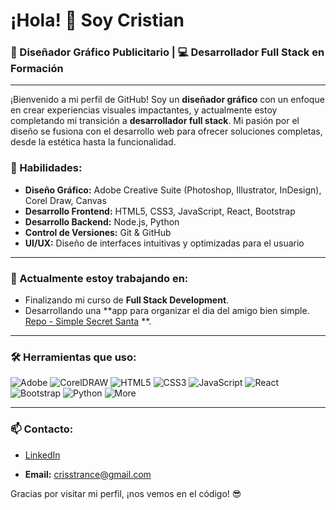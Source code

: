 # ¡Hola! 👋 Soy Cristian

### 🎨 Diseñador Gráfico Publicitario | 💻 Desarrollador Full Stack en Formación

---

¡Bienvenido a mi perfil de GitHub! Soy un **diseñador gráfico** con un enfoque en crear experiencias visuales impactantes, y actualmente estoy completando mi transición a **desarrollador full stack**. Mi pasión por el diseño se fusiona con el desarrollo web para ofrecer soluciones completas, desde la estética hasta la funcionalidad.

### 🚀 Habilidades:
- **Diseño Gráfico:** Adobe Creative Suite (Photoshop, Illustrator, InDesign), Corel Draw, Canvas
- **Desarrollo Frontend:** HTML5, CSS3, JavaScript, React, Bootstrap
- **Desarrollo Backend:** Node.js, Python
- **Control de Versiones:** Git & GitHub
- **UI/UX:** Diseño de interfaces intuitivas y optimizadas para el usuario

---

### 🌱 Actualmente estoy trabajando en:
- Finalizando mi curso de **Full Stack Development**.
- Desarrollando una **app para organizar el dia del amigo bien simple. [Repo - Simple Secret Santa](https://github.com/crisstrance/simple-secret-santa) **.

---

### 🛠 Herramientas que uso:
![Adobe](https://img.shields.io/badge/Adobe-FF0000?style=for-the-badge&logo=adobe&logoColor=white)
![CorelDRAW](https://img.shields.io/badge/CorelDRAW-47A141?style=for-the-badge&logo=coreldraw&logoColor=white)
![HTML5](https://img.shields.io/badge/HTML5-E34F26?style=for-the-badge&logo=html5&logoColor=white)
![CSS3](https://img.shields.io/badge/CSS3-1572B6?style=for-the-badge&logo=css3&logoColor=white)
![JavaScript](https://img.shields.io/badge/JavaScript-F7DF1E?style=for-the-badge&logo=javascript&logoColor=black)
![React](https://img.shields.io/badge/React-61DAFB?style=for-the-badge&logo=react&logoColor=black)
![Bootstrap](https://img.shields.io/badge/Bootstrap-7952B3?style=for-the-badge&logo=bootstrap&logoColor=white)
![Python](https://img.shields.io/badge/Python-3776AB?style=for-the-badge&logo=python&logoColor=white)
![More](https://img.shields.io/badge/More...-555555?style=for-the-badge&logo=more&logoColor=white)
<!--![Figma](https://img.shields.io/badge/Figma-000000?style=for-the-badge&logo=figma&logoColor=white)-->

---

### 📫 Contacto:
- [LinkedIn](https://linkedin.com/in/crisstrance)
<!--- [Behance](https://behance.net/tu-usuario)-->
- **Email:** crisstrance@gmail.com

Gracias por visitar mi perfil, ¡nos vemos en el código! 😎

<!--
**crisstrance/crisstrance** is a ✨ _special_ ✨ repository because its `README.md` (this file) appears on your GitHub profile.

Here are some ideas to get you started:

- 🔭 I’m currently working on ...
- 🌱 I’m currently learning ...
- 👯 I’m looking to collaborate on ...
- 🤔 I’m looking for help with ...
- 💬 Ask me about ...
- 📫 How to reach me: ...
- 😄 Pronouns: ...
- ⚡ Fun fact: ...
-->
